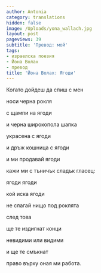 ```yaml
---
author: Antonia
category: translations
hidden: false
image: /Uploads/yona_wallach.jpg
layout: post
pageviews: 39
subtitle: 'Превод: мой'
tags:
- израелска поезия
- Йона Волах
- превод
title: 'Йона Волах: Ягоди'
---
```


Когато дойдеш да спиш с мен

носи черна рокля

с щампи на ягоди

и черна широкопола шапка

украсена с ягоди

и дръж кошница с ягоди

и ми продавай ягоди

кажи ми с тъничък сладък гласец:

ягоди ягоди

кой иска ягоди

не слагай нищо под роклята

след това

ще те издигнат конци

невидими или видими

и ще те смъкнат

право върху оная ми работа.